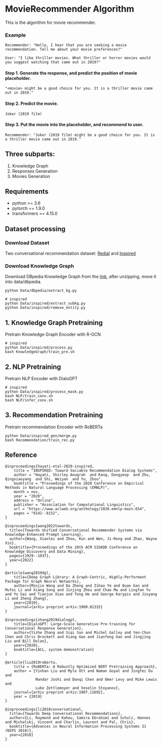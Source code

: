 # MovieRecommender Algorithm

This is the algorithm for movie recommender.
### Example

`Recommender: "Hello, I hear that you are seeking a movie recommendation. Tell me about your movie preferences?"`

`User: "I like thriller movies. What thriller or horror movies would you suggest watching that came out in 2019?"`

#### Step 1. Generate the response, and predict the position of movie placeholder.
`"<movie> might be a good choice for you. It is a thriller movie came out in 2019."`
#### Step 2. Predict the movie.
`Joker (2019 film)`
#### Step 3. Put the movie into the placeholder, and recommend to user.
`Recommender: "Joker (2019 film) might be a good choice for you. It is a thriller movie came out in 2019."`

## Three subparts:

1. Knowledge Graph
2. Responses Generation
3. Movies Generation

## Requirements

- python >= 3.6
- pytorch == 1.9.0
- transformers == 4.15.0


## Dataset processing
### Download Dataset
Two conversational recommendation dataset: [Redial](https://redialdata.github.io/website/) and [Inspired](https://github.com/sweetpeach/Inspired)
### Download Knowledge Graph
Download DBpedia Knowledge Graph from the [link](https://databus.dbpedia.org/dbpedia/mappings/mappingbased-objects/2021.09.01/mappingbased-objects_lang=en.ttl.bz2), after unzipping, move it into data/dbpedia.
```
python Data/dbpedia/extract_kg.py

# inspired
python Data/inspired/extract_subkg.py
python Data/inspired/remove_entity.py
```

## 1. Knowledge Graph Pretraining
Pretrain Knowledge Graph Encoder with R-GCN
```
# inspired
python Data/inspired/process.py
bash KnowledgeGraph/train_pre.sh 
```
## 2. NLP Pretraining
Pretrain NLP Encoder with DialoGPT
```
# inspired
python Data/inspired/process_mask.py
bash NLP/train_conv.sh
bash NLP/infer_conv.sh
```

## 3. Recommendation Pretraining
Pretrain recommendation Encoder with RoBERTa
```
python Data/inspired_gen/merge.py
bash Recommendation/train_rec.py
```
## Reference
```
@inproceedings{hayati-etal-2020-inspired,
    title = "INSPIRED: Toward Sociable Recommendation Dialog Systems",
    author = "Hayati, Shirley Anugrah  and Kang, Dongyeop  and Zhu, Qingxiaoyang  and Shi, Weiyan  and Yu, Zhou",
    booktitle = "Proceedings of the 2020 Conference on Empirical Methods in Natural Language Processing (EMNLP)",
    month = nov,
    year = "2020",
    address = "Online",
    publisher = "Association for Computational Linguistics",
    url = "https://www.aclweb.org/anthology/2020.emnlp-main.654",
    pages = "8142--8152",
}

@inproceedings{wang2022towards,
  title={Towards Unified Conversational Recommender Systems via Knowledge-Enhanced Prompt Learning},
  author={Wang, Xiaolei and Zhou, Kun and Wen, Ji-Rong and Zhao, Wayne Xin},
  booktitle={Proceedings of the 28th ACM SIGKDD Conference on Knowledge Discovery and Data Mining},
  pages={1929--1937},
  year={2022}
}

@article{wang2019dgl,
    title={Deep Graph Library: A Graph-Centric, Highly-Performant Package for Graph Neural Networks},
    author={Minjie Wang and Da Zheng and Zihao Ye and Quan Gan and Mufei Li and Xiang Song and Jinjing Zhou and Chao Ma and Lingfan Yu and Yu Gai and Tianjun Xiao and Tong He and George Karypis and Jinyang Li and Zheng Zhang},
    year={2019},
    journal={arXiv preprint arXiv:1909.01315}
}

@inproceedings{zhang2019dialogpt,
    title={DialoGPT: Large-Scale Generative Pre-training for Conversational Response Generation},
    author={Yizhe Zhang and Siqi Sun and Michel Galley and Yen-Chun Chen and Chris Brockett and Xiang Gao and Jianfeng Gao and Jingjing Liu and Bill Dolan},
    year={2020},
    booktitle={ACL, system demonstration}
}

@article{liu2019roberta,
    title = {RoBERTa: A Robustly Optimized BERT Pretraining Approach},
    author = {Yinhan Liu and Myle Ott and Naman Goyal and Jingfei Du and
              Mandar Joshi and Danqi Chen and Omer Levy and Mike Lewis and
              Luke Zettlemoyer and Veselin Stoyanov},
    journal={arXiv preprint arXiv:1907.11692},
    year = {2019}
}
    
@inproceedings{li2018conversational,
  title={Towards Deep Conversational Recommendations},
  author={Li, Raymond and Kahou, Samira Ebrahimi and Schulz, Hannes and Michalski, Vincent and Charlin, Laurent and Pal, Chris},
  booktitle={Advances in Neural Information Processing Systems 31 (NIPS 2018)},
  year={2018}
}
```
